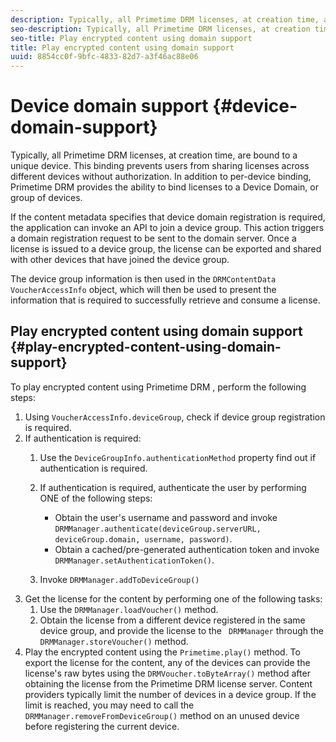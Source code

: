 ```yaml
---
description: Typically, all Primetime DRM licenses, at creation time, are bound to a unique device. This binding prevents users from sharing licenses across different devices without authorization. In addition to per-device binding, Primetime DRM provides the ability to bind licenses to a Device Domain, or group of devices.
seo-description: Typically, all Primetime DRM licenses, at creation time, are bound to a unique device. This binding prevents users from sharing licenses across different devices without authorization. In addition to per-device binding, Primetime DRM provides the ability to bind licenses to a Device Domain, or group of devices.
seo-title: Play encrypted content using domain support
title: Play encrypted content using domain support
uuid: 8854cc0f-9bfc-4833-82d7-a3f46ac88e06
---
```


# Device domain support {#device-domain-support}

Typically, all Primetime DRM licenses, at creation time, are bound to a unique device. This binding prevents users from sharing licenses across different devices without authorization. In addition to per-device binding, Primetime DRM provides the ability to bind licenses to a Device Domain, or group of devices.

If the content metadata specifies that device domain registration is required, the application can invoke an API to join a device group. This action triggers a domain registration request to be sent to the domain server. Once a license is issued to a device group, the license can be exported and shared with other devices that have joined the device group.

The device group information is then used in the `DRMContentData` `VoucherAccessInfo` object, which will then be used to present the information that is required to successfully retrieve and consume a license.

## Play encrypted content using domain support {#play-encrypted-content-using-domain-support}

To play encrypted content using Primetime DRM , perform the following steps: 

1. Using `VoucherAccessInfo.deviceGroup`, check if device group registration is required.
1. If authentication is required:
   1. Use the `DeviceGroupInfo.authenticationMethod` property find out if authentication is required.
   1. If authentication is required, authenticate the user by performing ONE of the following steps:

       * Obtain the user's username and password and invoke `DRMManager.authenticate(deviceGroup.serverURL, deviceGroup.domain, username, password)`. 
       * Obtain a cached/pre-generated authentication token and invoke `DRMManager.setAuthenticationToken()`.

   1. Invoke `DRMManager.addToDeviceGroup()`
1. Get the license for the content by performing one of the following tasks:
   1. Use the `DRMManager.loadVoucher()` method.
   1. Obtain the license from a different device registered in the same device group, and provide the license to the ` DRMManager` through the `DRMManager.storeVoucher()` method.
1. Play the encrypted content using the `Primetime.play()` method.
To export the license for the content, any of the devices can provide the license's raw bytes using the `DRMVoucher.toByteArray()` method after obtaining the license from the Primetime DRM license server. Content providers typically limit the number of devices in a device group. If the limit is reached, you may need to call the `DRMManager.removeFromDeviceGroup()` method on an unused device before registering the current device. 